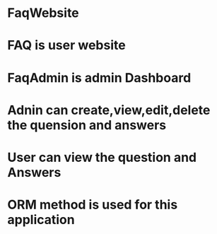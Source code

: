 # FaqWebsite
# FAQ is user website
# FaqAdmin is admin Dashboard
# Adnin can create,view,edit,delete the quension and answers
# User can view the question and Answers
# ORM method is used for this application

